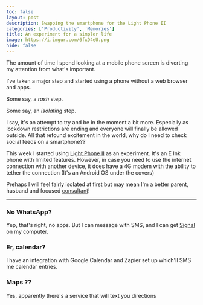 ```yaml
---
toc: false
layout: post
description: Swapping the smartphone for the Light Phone II
categories: ['Productivity', 'Memories']
title: An experiment for a simpler life
image: https://i.imgur.com/6fxD4eU.png
hide: false
---
```


The amount of time I spend looking at a mobile phone screen is diverting my attention from what's important. 

I've taken a major step and started using a phone without a web browser and apps. 

Some say, a _rash_ step.

Some say, an _isolating_ step.

I say, it's an attempt to try and be in the moment a bit more. Especially as lockdown restrictions are ending and everyone will finally be allowed outside. All that refound excitement in the world, why do I need to check social feeds on a smartphone??

This week I started using [Light Phone II](https://www.theguardian.com/technology/2019/sep/20/light-phone-one-week) as an experiment. It's an E Ink phone with limited features. 
However, in case you need to use the internet connection with another device, it does have a 4G modem with the ability to tether the connection (It's an Android OS under the covers)

Prehaps I will feel fairly isolated at first but may mean I'm a better parent, husband and focused [consultant](http://howapped.com)!

---

### No WhatsApp?

Yep, that's right, no apps. But I can message with SMS, and I can get [Signal](https://www.thesun.co.uk/tech/13684416/what-is-signal-whatsapp-users-change-app/) on my computer.

### Er, calendar?

I have an integration with Google Calendar and Zapier set up which'll SMS me calendar entries.

### Maps ??

Yes, apparently there's a service that will text you directions

